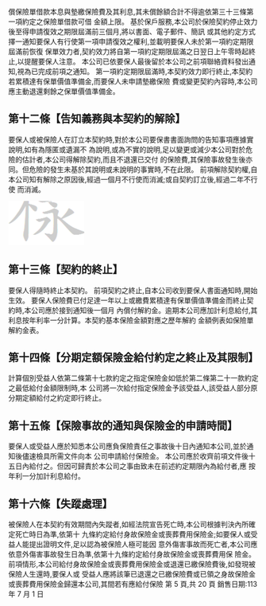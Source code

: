 償保險單借款本息與墊繳保險費及其利息,其未償餘額合計不得逾依第三十三條第一項約定之保險單借款可借 金額上限。 基於保戶服務,本公司於保險契約停止效力後至得申請復效之期限屆滿前三個月,將以書面、電子郵件、簡訊 或其他約定方式擇一通知要保人有行使第一項申請復效之權利,並載明要保人未於第一項約定期限屆滿前恢復 保單效力者,契約效力將自第一項約定期限屆滿之日翌日上午零時起終止,以提醒要保人注意。 本公司已依要保人最後留於本公司之前項聯絡資料發出通知,視為已完成前項之通知。 第一項約定期限屆滿時,本契約效力即行終止,本契約若累積達有保單價值準備金,而要保人未申請墊繳保險 費或變更契約內容時,本公司應主動退還剩餘之保單價值準備金。

## 第十二條【告知義務與本契約的解除】

要保人或被保險人在訂立本契約時,對於本公司要保書書面詢問的告知事項應據實說明,如有為隱匿或遺漏不 為說明,或為不實的說明,足以變更或減少本公司對於危險的估計者,本公司得解除契約,而且不退還已交付 的保險費,其保險事故發生後亦同。但危險的發生未基於其說明或未說明的事實時,不在此限。 前項解除契約權,自本公司知有解除之原因後,經過一個月不行使而消滅;或自契約訂立後,經過二年不行使 而消滅。

![0_image_0.png](0_image_0.png)

## 第十三條【契約的終止】

要保人得隨時終止本契約。 前項契約之終止,自本公司收到要保人書面通知時,開始生效。 要保人保險費已付足達一年以上或繳費累積達有保單價值準備金而終止契約時,本公司應於接到通知後一個月 內償付解約金。逾期本公司應加計利息給付,其利息按年利率一分計算。本契約基本保險金額對應之歷年解約 金額例表如保險單解約金表。

## 第十四條【分期定額保險金給付約定之終止及其限制】

計算個別受益人依第二條第十七款約定之指定保險金如低於第二條第二十一款約定之最低給付金額限制時,本 公司將一次給付指定保險金予該受益人,該受益人部分原分期定額給付之約定即行終止。

## 第十五條【保險事故的通知與保險金的申請時間】

要保人或受益人應於知悉本公司應負保險責任之事故後十日內通知本公司,並於通知後儘速檢具所需文件向本 公司申請給付保險金。 本公司應於收齊前項文件後十五日內給付之。但因可歸責於本公司之事由致未在前述約定期限內為給付者,應 按年利一分加計利息給付。

## 第十六條【失蹤處理】

被保險人在本契約有效期間內失蹤者,如經法院宣告死亡時,本公司根據判決內所確定死亡時日為準,依第十 九條約定給付身故保險金或喪葬費用保險金;如要保人或受益人能提出證明文件,足以認為被保險人極可能因 意外傷害事故而死亡者,本公司應依意外傷害事故發生日為準,依第十九條約定給付身故保險金或喪葬費用保 險金。 前項情形,本公司給付身故保險金或喪葬費用保險金或退還已繳保險費後,如發現被保險人生還時,要保人或 受益人應將該筆已退還之已繳保險費或已領之身故保險金或喪葬費用保險金歸還本公司,其間若有應給付保險 第 5 頁,共 20 頁 銷售日期:113 年 7 月 1 日